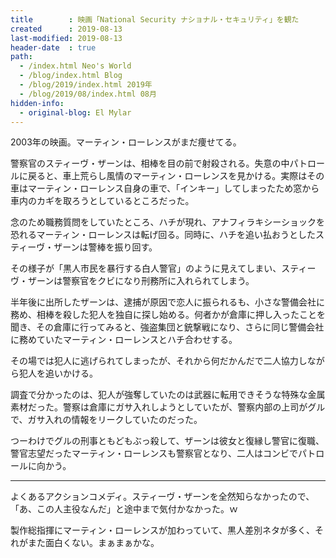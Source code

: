 ```yaml
---
title        : 映画「National Security ナショナル・セキュリティ」を観た
created      : 2019-08-13
last-modified: 2019-08-13
header-date  : true
path:
  - /index.html Neo's World
  - /blog/index.html Blog
  - /blog/2019/index.html 2019年
  - /blog/2019/08/index.html 08月
hidden-info:
  - original-blog: El Mylar
---
```


2003年の映画。マーティン・ローレンスがまだ痩せてる。

警察官のスティーヴ・ザーンは、相棒を目の前で射殺される。失意の中パトロールに戻ると、車上荒らし風情のマーティン・ローレンスを見かける。実際はその車はマーティン・ローレンス自身の車で、「インキー」してしまったため窓から車内のカギを取ろうとしているところだった。

念のため職務質問をしていたところ、ハチが現れ、アナフィラキシーショックを恐れるマーティン・ローレンスは転げ回る。同時に、ハチを追い払おうとしたスティーヴ・ザーンは警棒を振り回す。

その様子が「黒人市民を暴行する白人警官」のように見えてしまい、スティーヴ・ザーンは警察官をクビになり刑務所に入れられてしまう。

半年後に出所したザーンは、逮捕が原因で恋人に振られるも、小さな警備会社に務め、相棒を殺した犯人を独自に探し始める。何者かが倉庫に押し入ったことを聞き、その倉庫に行ってみると、強盗集団と銃撃戦になり、さらに同じ警備会社に務めていたマーティン・ローレンスとハチ合わせする。

その場では犯人に逃げられてしまったが、それから何だかんだで二人協力しながら犯人を追いかける。

調査で分かったのは、犯人が強奪していたのは武器に転用できそうな特殊な金属素材だった。警察は倉庫にガサ入れしようとしていたが、警察内部の上司がグルで、ガサ入れの情報をリークしていたのだった。

つーわけでグルの刑事ともどもぶっ殺して、ザーンは彼女と復縁し警官に復職、警官志望だったマーティン・ローレンスも警察官となり、二人はコンビでパトロールに向かう。

---

よくあるアクションコメディ。スティーヴ・ザーンを全然知らなかったので、「あ、この人主役なんだ」と途中まで気付かなかった。ｗ

製作総指揮にマーティン・ローレンスが加わっていて、黒人差別ネタが多く、それがまた面白くない。まぁまぁかな。
